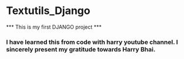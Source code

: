 # Textutils_Django
*** This is my first DJANGO project ***
### I have learned this from code with harry youtube channel. I sincerely present my gratitude towards Harry Bhai.
